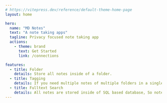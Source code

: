 ```yaml
---
# https://vitepress.dev/reference/default-theme-home-page
layout: home

hero:
  name: "MD Notes"
  text: "A note taking apps"
  tagline: Privacy focused note taking app
  actions:
    - theme: brand
      text: Get Started
      link: /connections

features:
  - title: Folder
    details: Store all notes inside of a folder.
  - title: Tagging
    details: If you need multiple notes of multiple folders in a single place then tag will help you.
  - title: Fulltext Search
    details: All notes are stored inside of SQL based database, So notes can be searched by fulltext syntax
---
```


